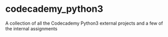 # codecademy_python3

A collection of all the Codecademy Python3 external projects and a few of the internal assignments
